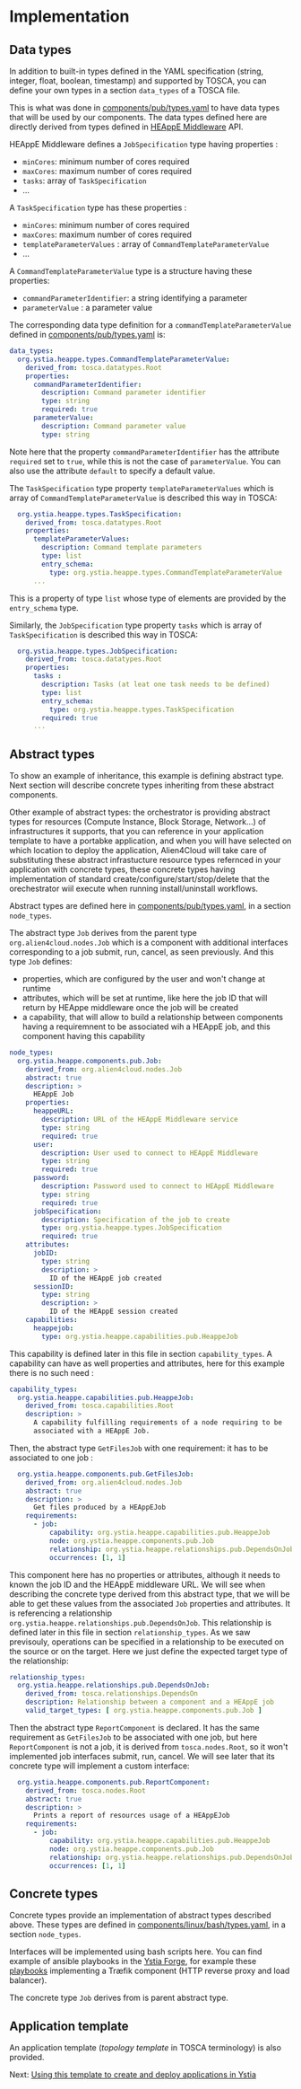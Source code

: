 # Implementation


## Data types

In addition to built-in types defined in the YAML specification (string, integer, float, boolean, timestamp) and supported by TOSCA, you can define your own types in a section `data_types` of a TOSCA file.

This is what was done in [components/pub/types.yaml](../components/pub/types.yaml) to have data types that will be used by our components. The data types defined here are directly derived from types defined in [HEAppE Middleware](https://code.it4i.cz/ADAS/HEAppE/Middleware/wikis/home) API.

HEAppE Middleware defines a `JobSpecification` type having properties :
* `minCores`: minimum number of cores required
* `maxCores`: maximum number of cores required
* `tasks`: array of `TaskSpecification`
* ...

A `TaskSpecification` type has these properties :
* `minCores`: minimum number of cores required
* `maxCores`: maximum number of cores required
* `templateParameterValues` : array of `CommandTemplateParameterValue`
* ...

A `CommandTemplateParameterValue` type is a structure having these properties:
* `commandParameterIdentifier`: a string identifying a parameter
* `parameterValue` : a parameter value

The corresponding data type definition for a `commandTemplateParameterValue` defined in [components/pub/types.yaml](../components/pub/types.yaml) is:

```yaml
data_types:
  org.ystia.heappe.types.CommandTemplateParameterValue:
    derived_from: tosca.datatypes.Root
    properties:
      commandParameterIdentifier:
        description: Command parameter identifier
        type: string
        required: true
      parameterValue:
        description: Command parameter value
        type: string
```

Note here that the property `commandParameterIdentifier`  has the attribute `required` set to `true`, while this is not the case of `parameterValue`. You can also use the attribute `default` to specify a default value.

The `TaskSpecification` type property `templateParameterValues` which is array of `CommandTemplateParameterValue` is described this way in TOSCA:

```yaml
  org.ystia.heappe.types.TaskSpecification:
    derived_from: tosca.datatypes.Root
    properties:
      templateParameterValues:
        description: Command template parameters
        type: list
        entry_schema:
          type: org.ystia.heappe.types.CommandTemplateParameterValue
      ...
```

This is a property of type `list` whose type of elements are provided by the `entry_schema` type.

Similarly, the `JobSpecification` type property `tasks` which is array of `TaskSpecification` is described this way in TOSCA:
```yaml
  org.ystia.heappe.types.JobSpecification:
    derived_from: tosca.datatypes.Root
    properties:
      tasks :
        description: Tasks (at leat one task needs to be defined)
        type: list
        entry_schema:
          type: org.ystia.heappe.types.TaskSpecification
        required: true
      ...
```


## Abstract types

To show an example of inheritance, this example is defining abstract type. Next section will describe concrete types inheriting from these abstract components.

Other example of abstract types: the orchestrator is providing abstract types for resources (Compute Instance, Block Storage, Network...) of infrastructures it supports, that you can reference in your application template to have a portabke application, and when you will have selected on which location to deploy the application, Alien4Cloud will take care of substituting these abstract infrastucture resource types refernced in your application with concrete types, these concrete types having implementation of standard create/configure/start/stop/delete that the orechestrator wiil execute when running install/uninstall workflows.

Abstract types are defined here in [components/pub/types.yaml](../components/pub/types.yaml), in a section `node_types`.

The abstract type `Job` derives from the parent type `org.alien4cloud.nodes.Job` which is a component with additional interfaces corresponding to a job submit, run, cancel, as seen previously.
And this type `Job` defines:
* properties, which are configured by the user and won't change at runtime
* attributes, which will be set at runtime, like here the job ID that will return by HEAppe middleware once the job will be created
* a capability, that will allow to build a relationship between components having a requiremnent to be associated wih a HEAppE job, and this component having this capability

```yaml
node_types:
  org.ystia.heappe.components.pub.Job:
    derived_from: org.alien4cloud.nodes.Job
    abstract: true
    description: >
      HEAppE Job
    properties:
      heappeURL:
        description: URL of the HEAppE Middleware service
        type: string
        required: true
      user:
        description: User used to connect to HEAppE Middleware
        type: string
        required: true
      password:
        description: Password used to connect to HEAppE Middleware
        type: string
        required: true
      jobSpecification:
        description: Specification of the job to create
        type: org.ystia.heappe.types.JobSpecification
        required: true
    attributes:
      jobID:
        type: string
        description: >
          ID of the HEAppE job created
      sessionID:
        type: string
        description: >
          ID of the HEAppE session created
    capabilities:
      heappejob:
        type: org.ystia.heappe.capabilities.pub.HeappeJob

```

This capability is defined later in this file in section `capability_types`. A capability can have as well properties and attributes, here for this example there is no such need :

```yaml
capability_types:
  org.ystia.heappe.capabilities.pub.HeappeJob:
    derived_from: tosca.capabilities.Root
    description: >
      A capability fulfilling requirements of a node requiring to be
      associated with a HEAppE Job.
```

Then, the abstract type `GetFilesJob` with one requirement: it has to be associated to one job :
```yaml
  org.ystia.heappe.components.pub.GetFilesJob:
    derived_from: org.alien4cloud.nodes.Job
    abstract: true
    description: >
      Get files produced by a HEAppEJob
    requirements:
      - job:
          capability: org.ystia.heappe.capabilities.pub.HeappeJob
          node: org.ystia.heappe.components.pub.Job
          relationship: org.ystia.heappe.relationships.pub.DependsOnJob
          occurrences: [1, 1]
```

This component here has no properties or attributes, although it needs to known the job ID and the HEAppE middleware URL. We will see when describing the concrete type derived from this abstract type, that we will be able to get these values from the associated `Job` properties and attributes.
It is referencing a relationship `org.ystia.heappe.relationships.pub.DependsOnJob`. This relationship is defined later in this file in section `relationship_types`. As we saw previsouly, operations can be specified in a relationship to be executed on the source or on the target. Here we just define the expected target type of the relationship:

```yaml
relationship_types:
  org.ystia.heappe.relationships.pub.DependsOnJob:
    derived_from: tosca.relationships.DependsOn
    description: Relationship between a component and a HEAppE job
    valid_target_types: [ org.ystia.heappe.components.pub.Job ]
```


Then the abstract type `ReportComponent` is declared. It has the same requirement as `GetFilesJob` to be associated with one job, but here  `ReportComponent` is not a job, it is derived from `tosca.nodes.Root`, so it won't implemented job interfaces submit, run, cancel. We will see later that its concrete type will implement a custom interface:

```yaml
  org.ystia.heappe.components.pub.ReportComponent:
    derived_from: tosca.nodes.Root
    abstract: true
    description: >
      Prints a report of resources usage of a HEAppEJob
    requirements:
      - job:
          capability: org.ystia.heappe.capabilities.pub.HeappeJob
          node: org.ystia.heappe.components.pub.Job
          relationship: org.ystia.heappe.relationships.pub.DependsOnJob
          occurrences: [1, 1]
```

## Concrete types

Concrete types provide an implementation of abstract types described above. These types are defined in [components/linux/bash/types.yaml](../components/linux/bash/types.yaml), in a section `node_types`.

Interfaces will be implemented using bash scripts here. You can find example of ansible playbooks in the [Ystia Forge](https://github.com/ystia/forge/tree/develop/org/ystia), for example these [playbooks](https://github.com/ystia/forge/tree/develop/org/ystia/traefik/ansible-linux/playbooks) implementing a Træfik component (HTTP reverse proxy and load balancer). 

The concrete type `Job` derives from is parent abstract type.


## Application template

An application template (*topology template* in TOSCA terminology) is also provided.

Next: [Using this template to create and deploy applications in Ystia](using_ystia.md)
